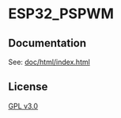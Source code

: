 # ESP32_PSPWM

## Documentation
See: [doc/html/index.html](https://htmlpreview.github.com/?https://github.com/ul-gh/esp_ajax_if/blob/cls_http_srv/doc/html/index.html)

## License
[GPL v3.0](LICENSE)
